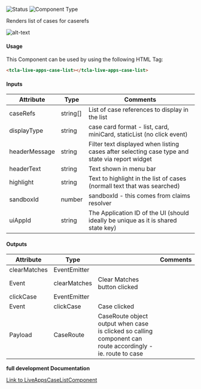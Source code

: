
![Status][auto] ![Component Type][minor] <!--Component Meta {"created_by":"Auto", "reviewed_by":"Auto", "last_modified_by":"Auto", "comment":"none"} Component Meta -->


<p>Renders list of cases for caserefs</p>

<p><img src="../live-apps-case-list.png" alt="alt-text" class="img-responsive" title="Image"></p>



#### Usage


This Component can be used by using the following HTML Tag:

```html
<tcla-live-apps-case-list></tcla-live-apps-case-list>
```

#### Inputs

Attribute | Type | Comments
--- | --- | ---
caseRefs | string[] | List of case references to display in the list
displayType | string | case card format - list, card, miniCard, staticList (no click event)
headerMessage | string | Filter text displayed when listing cases after selecting case type and state via report widget
headerText | string | Text shown in menu bar
highlight | string | Text to highlight in the list of cases (normall text that was searched)
sandboxId | number | sandboxId - this comes from claims resolver
uiAppId | string | The Application ID of the UI (should ideally be unique as it is shared state key)

#### Outputs

Attribute | Type |   | Comments
--- | --- | --- | ---
clearMatches | EventEmitter |   |  
  | Event |  clearMatches  |  Clear Matches button clicked
clickCase | EventEmitter<CaseRoute> |   |  
  | Event |  clickCase  |  Case clicked
  | Payload |  CaseRoute  |  CaseRoute object output when case is clicked so calling component can route accordingly - ie. route to case


<b>full development Documentation</b>

[Link to LiveAppsCaseListComponent](https://tibcosoftware.github.io/TCSTK-Angular/libdocs/tc-liveapps-lib/components/LiveAppsCaseListComponent.html)


[auto]: https://img.shields.io/badge/Status-auto%20generated-lightgrey.svg?style=flat "auto generated"

[manually]: https://img.shields.io/badge/Status-manually%20created-yellow.svg?style=flat "manually created"

[draft]: https://img.shields.io/badge/Status-draft-red.svg?style=flat "draft"

[review]: https://img.shields.io/badge/Status-need%20review-yellowgreen.svg?style=flat "need review"

[review done]: https://img.shields.io/badge/Status-review%20done-green.svg?style=flat "review done"

[finalized]: https://img.shields.io/badge/Status-finalized-brightgreen.svg?style=flat "finalized"

[top]: https://img.shields.io/badge/Component%20Type-Top-blue.svg?style=flat "top Component"

[major]: https://img.shields.io/badge/Component%20Type-major%20Component-blue.svg?style=flat "major Component"

[minor]: https://img.shields.io/badge/Component%20Type-minor%20Component-blue.svg?style=flat "minor Component"


